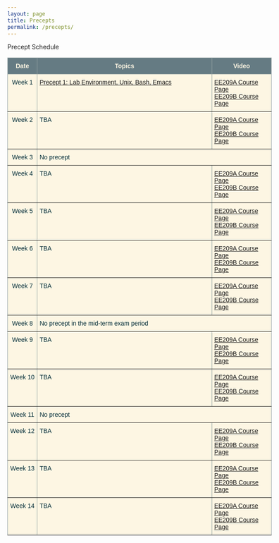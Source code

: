 ```yaml
---
layout: page
title: Precepts
permalink: /precepts/
---
```


<p> Precept Schedule

<style type="text/css">
.tg  {border-collapse:collapse;border-color:#93a1a1;border-spacing:0;}
.tg td{background-color:#fdf6e3;border-color:#93a1a1;border-style:solid;border-width:1px;color:#002b36;
  font-family:Arial, sans-serif;font-size:14px;overflow:hidden;padding:10px 5px;word-break:normal;}
.tg th{background-color:#657b83;border-color:#93a1a1;border-style:solid;border-width:1px;color:#fdf6e3;
  font-family:Arial, sans-serif;font-size:14px;font-weight:normal;overflow:hidden;padding:10px 5px;word-break:normal;}
.tg .tg-c3ow{border-color:inherit;text-align:center;vertical-align:top}
.tg .tg-7btt{border-color:inherit;font-weight:bold;text-align:center;vertical-align:top}
.tg .tg-0pky{border-color:inherit;text-align:left;vertical-align:top}
</style>
<table class="tg" style="undefined;table-layout: fixed; width: 600px">
<colgroup>
<col style="width: 81px">
<col style="width: 600px">
<col style="width: 184px">
</colgroup>
<thead>
  <tr>
    <th class="tg-7btt">Date</th>
    <th class="tg-7btt">Topics</th>
    <th class="tg-7btt">Video</th>
  </tr>
</thead>
<tbody>
  <tr>
    <td class="tg-c3ow">Week 1</td>
    <td class="tg-0pky"><a href="./01/precept_1.zip">Precept 1: Lab Environment, Unix, Bash, Emacs</a></td>
    <!-- <td class="tg-0pky">Precept 1: Lab Environment, Unix, Bash, Emacs</td> -->
    <td class="tg-0pky">
    <a href="http://klms.kaist.ac.kr/course/view.php?id=118849">EE209A Course Page</a><br>
    <a href="http://klms.kaist.ac.kr/course/view.php?id=118850">EE209B Course Page</a>
    </td>
  </tr>
  <tr>
    <td class="tg-c3ow">Week 2</td>
    <td class="tg-0pky">TBA</td>
    <!-- <td class="tg-0pky"><a href="./01/precept_2.zip">Precept 2: Numbers & Types in C Programs</a></td> -->
    <td class="tg-0pky">
    <a href="http://klms.kaist.ac.kr/course/view.php?id=118849">EE209A Course Page</a><br>
    <a href="http://klms.kaist.ac.kr/course/view.php?id=118850">EE209B Course Page</a></td>
  </tr>
  <tr>
    <td class="tg-c3ow">Week 3</td>
    <td class="tg-0pky" colspan="2">No precept</td>

  </tr>
  <tr>
    <td class="tg-c3ow">Week 4</td>
    <td class="tg-0pky">TBA</td>
    <!-- <td class="tg-0pky">Precept 3: Control Flow, Functions, Multi-File C Programs, GDB</td> -->
    <td class="tg-0pky">
    <a href="http://klms.kaist.ac.kr/course/view.php?id=118849">EE209A Course Page</a><br>
    <a href="http://klms.kaist.ac.kr/course/view.php?id=118850">EE209B Course Page</a></td>
  </tr>
  <tr>
    <td class="tg-c3ow">Week 5</td>
    <td class="tg-0pky">TBA</td>
    <!-- <td class="tg-0pky">Precept 4: Arrays & Strings, Pointers, C Command-Line Arguments, Files</td> -->
    <td class="tg-0pky">
    <a href="http://klms.kaist.ac.kr/course/view.php?id=118849">EE209A Course Page</a><br>
    <a href="http://klms.kaist.ac.kr/course/view.php?id=118850">EE209B Course Page</a></td>
  </tr>
  <tr>
    <td class="tg-c3ow">Week 6</td>
    <td class="tg-0pky">TBA</td>
    <!-- <td class="tg-0pky">Precept 5: Structures, Dynamic Memory Management, Assignment 2</td> -->
    <td class="tg-0pky">
    <a href="http://klms.kaist.ac.kr/course/view.php?id=118849">EE209A Course Page</a><br>
    <a href="http://klms.kaist.ac.kr/course/view.php?id=118850">EE209B Course Page</a></td>
  </tr>
  <tr>
    <td class="tg-c3ow">Week 7</td>
    <td class="tg-0pky">TBA</td>
    <!-- <td class="tg-0pky">Precept 6: Dynamic Array API</td> -->
    <td class="tg-0pky">
    <a href="http://klms.kaist.ac.kr/course/view.php?id=118849">EE209A Course Page</a><br>
    <a href="http://klms.kaist.ac.kr/course/view.php?id=118850">EE209B Course Page</a></td>
  </tr>
  <tr>
    <td class="tg-c3ow">Week 8</td>
    <td class="tg-0pky" colspan="2">No precept in the mid-term exam period</td>
  </tr>
  <tr>
    <td class="tg-c3ow">Week 9</td>
    <td class="tg-0pky">TBA</td>
    <!-- <td class="tg-0pky">Precept 7: Introduction to IA-32 Assembly Language Programming, Assignment 3</td> -->
    <td class="tg-0pky">
    <a href="http://klms.kaist.ac.kr/course/view.php?id=118849">EE209A Course Page</a><br>
    <a href="http://klms.kaist.ac.kr/course/view.php?id=118850">EE209B Course Page</a></td>
  </tr>
  <tr>
    <td class="tg-c3ow">Week 10</td>
    <td class="tg-0pky">TBA</td>
    <!-- <td class="tg-0pky">Precept 8: Introduction to IA-32 Assembly Language Programming II</td> -->
    <td class="tg-0pky">
    <a href="http://klms.kaist.ac.kr/course/view.php?id=118849">EE209A Course Page</a><br>
    <a href="http://klms.kaist.ac.kr/course/view.php?id=118850">EE209B Course Page</a></td>
  </tr>
  <tr>
    <td class="tg-c3ow">Week 11</td>
    <td class="tg-0pky" colspan="2">No precept</td>
  </tr>
  <tr>
    <td class="tg-c3ow">Week 12</td>
    <td class="tg-0pky">TBA</td>
    <!-- <td class="tg-0pky">Precept 9: Makefile and Performance</td> -->
    <td class="tg-0pky">
    <a href="http://klms.kaist.ac.kr/course/view.php?id=118849">EE209A Course Page</a><br>
    <a href="http://klms.kaist.ac.kr/course/view.php?id=118850">EE209B Course Page</a></td>
  </tr>
  <tr>
    <td class="tg-c3ow">Week 13</td>
    <td class="tg-0pky">TBA</td>
    <!-- <td class="tg-0pky">Precept 11: Ish Basic Design & Process Management</td> -->
    <td class="tg-0pky">
    <a href="http://klms.kaist.ac.kr/course/view.php?id=118849">EE209A Course Page</a><br>
    <a href="http://klms.kaist.ac.kr/course/view.php?id=118850">EE209B Course Page</a></td>
  </tr>
  <tr>
    <td class="tg-c3ow">Week 14</td>
    <td class="tg-0pky">TBA</td>
    <!-- <td class="tg-0pky">Precept 12: Ish dup2() & Signal Handling</td> -->
    <td class="tg-0pky">
    <a href="http://klms.kaist.ac.kr/course/view.php?id=118849">EE209A Course Page</a><br>
    <a href="http://klms.kaist.ac.kr/course/view.php?id=118850">EE209B Course Page</a></td>
  </tr>
</tbody>
</table>

<br>
<br>
<br>
<br>
<br>
<br>
